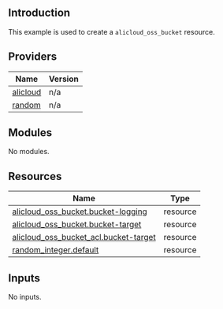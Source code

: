 ## Introduction

This example is used to create a `alicloud_oss_bucket` resource.

<!-- BEGIN_TF_DOCS -->
## Providers

| Name | Version |
|------|---------|
| <a name="provider_alicloud"></a> [alicloud](#provider\_alicloud) | n/a |
| <a name="provider_random"></a> [random](#provider\_random) | n/a |

## Modules

No modules.

## Resources

| Name | Type |
|------|------|
| [alicloud_oss_bucket.bucket-logging](https://registry.terraform.io/providers/aliyun/alicloud/latest/docs/resources/oss_bucket) | resource |
| [alicloud_oss_bucket.bucket-target](https://registry.terraform.io/providers/aliyun/alicloud/latest/docs/resources/oss_bucket) | resource |
| [alicloud_oss_bucket_acl.bucket-target](https://registry.terraform.io/providers/aliyun/alicloud/latest/docs/resources/oss_bucket_acl) | resource |
| [random_integer.default](https://registry.terraform.io/providers/hashicorp/random/latest/docs/resources/integer) | resource |

## Inputs

No inputs.
<!-- END_TF_DOCS -->    